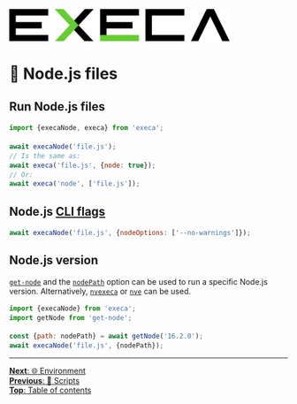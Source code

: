 <picture>
	<source media="(prefers-color-scheme: dark)" srcset="../media/logo_dark.svg">
	<img alt="execa logo" src="../media/logo.svg" width="400">
</picture>
<br>

# 🐢 Node.js files

## Run Node.js files

```js
import {execaNode, execa} from 'execa';

await execaNode('file.js');
// Is the same as:
await execa('file.js', {node: true});
// Or:
await execa('node', ['file.js']);
```

## Node.js [CLI flags](https://nodejs.org/api/cli.html#options)

```js
await execaNode('file.js', {nodeOptions: ['--no-warnings']});
```

## Node.js version

[`get-node`](https://github.com/ehmicky/get-node) and the [`nodePath`](api.md#optionsnodepath) option can be used to run a specific Node.js version. Alternatively, [`nvexeca`](https://github.com/ehmicky/nvexeca) or [`nve`](https://github.com/ehmicky/nve) can be used.

```js
import {execaNode} from 'execa';
import getNode from 'get-node';

const {path: nodePath} = await getNode('16.2.0');
await execaNode('file.js', {nodePath});
```

<hr>

[**Next**: 🌐 Environment](environment.md)\
[**Previous**: 📜 Scripts](scripts.md)\
[**Top**: Table of contents](../readme.md#documentation)
